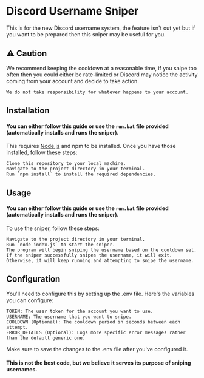 # Discord Username Sniper
This is for the new Discord username system, the feature isn't out yet but if you want to be prepared then this sniper may be useful for you.

## ⚠️ Caution
We recommend keeping the cooldown at a reasonable time, if you snipe too often then you could either be rate-limited or Discord may notice the activity coming from your account and decide to take action.

    We do not take responsibility for whatever happens to your account.

## Installation
#### You can either follow this guide or use the `run.bat` file provided (automatically installs and runs the sniper).
This requires [Node.js](https://nodejs.org/en/download) and npm to be installed. Once you have those installed, follow these steps:

    Clone this repository to your local machine.
    Navigate to the project directory in your terminal.
    Run `npm install` to install the required dependencies.

## Usage
#### You can either follow this guide or use the `run.bat` file provided (automatically installs and runs the sniper).
To use the sniper, follow these steps:

    Navigate to the project directory in your terminal.
    Run `node index.js` to start the sniper.
    The program will begin sniping the username based on the cooldown set.
    If the sniper successfully snipes the username, it will exit. Otherwise, it will keep running and attempting to snipe the username.

## Configuration
You'll need to configure this by setting up the .env file. Here's the variables you can configure:

    TOKEN: The user token for the account you want to use.
    USERNAME: The username that you want to snipe.
    COOLDOWN (Optional): The cooldown period in seconds between each attempt.
    ERROR_DETAILS (Optional): Logs more specific error messages rather than the default generic one.

Make sure to save the changes to the .env file after you've configured it.

#### This is not the best code, but we believe it serves its purpose of sniping usernames.
